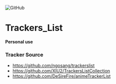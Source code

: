 ![GitHub](https://img.shields.io/github/license/boxmiao2486/Trackers_List?logo=github&color=blue&link=https%3A%2F%2Fraw.githubusercontent.com%2Fboxmiao2486%2FTrackers_List%2Fmain%2FLICENSE)
# Trackers_List
**Personal use**
### Tracker Source
* https://github.com/ngosang/trackerslist
* https://github.com/XIU2/TrackersListCollection
* https://github.com/DeSireFire/animeTrackerList
